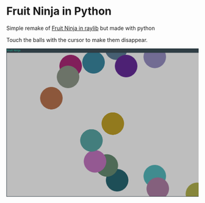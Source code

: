 # Fruit Ninja in Python

Simple remake of [Fruit Ninja in raylib](https://github.com/qkzk/fruit-ninja) but made with python

Touch the balls with the cursor to make them disappear.

![img](img/fruit_ninja.png)
